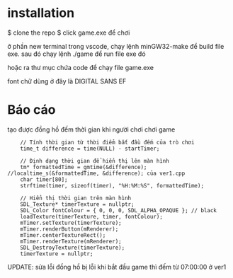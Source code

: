# installation

$ clone the repo
$ click game.exe để chơi

ở phần new terminal trong vscode, chạy lệnh minGW32-make để build file exe.
sau đó chạy lệnh ./game để run file exe đó

hoặc ra thư mục chứa code để chạy file game.exe

font chữ dùng ở đây là DIGITAL SANS EF

# Báo cáo

tạo được đồng hồ đếm thời gian khi người chơi chơi game

		// Tính thời gian từ thời điểm bắt đầu đếm của trò chơi
		time_t difference = time(NULL) - startTimer;

		// Định dạng thời gian để hiển thị lên màn hình
		tm* formattedTime = gmtime(&difference); //localtime_s(&formattedTime, &difference); của ver1.cpp
		char timer[80];
		strftime(timer, sizeof(timer), "%H:%M:%S", formattedTime);

		// Hiển thị thời gian trên màn hình
		SDL_Texture* timerTexture = nullptr;
		SDL_Color fontColour = { 0, 0, 0, SDL_ALPHA_OPAQUE }; // black
		loadTexture(timerTexture, timer, fontColour);
		mTimer.setTexture(timerTexture);
		mTimer.renderButton(mRenderer);
		mTimer.centerTextureRect();
		mTimer.renderTexture(mRenderer);
		SDL_DestroyTexture(timerTexture);
		timerTexture = nullptr;
    

UPDATE:
sửa lỗi đồng hồ bị lỗi khi bắt đầu game thì đếm từ 07:00:00 ở ver1

